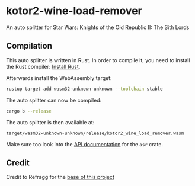 # kotor2-wine-load-remover

An auto splitter for Star Wars: Knights of the Old Republic II: The Sith Lords

## Compilation

This auto splitter is written in Rust. In order to compile it, you need to
install the Rust compiler: [Install Rust](https://www.rust-lang.org/tools/install).

Afterwards install the WebAssembly target:
```sh
rustup target add wasm32-unknown-unknown --toolchain stable
```

The auto splitter can now be compiled:
```sh
cargo b --release
```

The auto splitter is then available at:
```
target/wasm32-unknown-unknown/release/kotor2_wine_load_remover.wasm
```

Make sure too look into the [API documentation](https://livesplit.org/asr/asr/) for the `asr` crate.

## Credit


Credit to Refragg for the [base of this project](https://github.com/Refragg/sadx-wasm-auto-splitter/)
